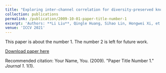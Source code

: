 ```yaml
---
title: "Exploring inter-channel correlation for diversity-preserved knowledge distillation"
collection: publications
permalink: /publication/2009-10-01-paper-title-number-1
excerpt: 'Authors: **Li Liu**, Qingle Huang, Sihao Lin, Hongwei Xi, et al'
venue: 'ICCV 2021'
---
```

This paper is about the number 1. The number 2 is left for future work.

[Download paper here](http://academicpages.github.io/files/paper1.pdf)

Recommended citation: Your Name, You. (2009). "Paper Title Number 1." <i>Journal 1</i>. 1(1).
